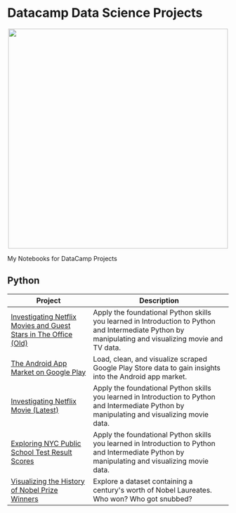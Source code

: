 # Datacamp Data Science Projects

<p align="center" width="100%">
  <img src = https://res.cloudinary.com/dyd911kmh/image/upload/f_auto,q_auto:best/v1603223608/DC_New_mugdv8.png width = "500">
</p>

My Notebooks for DataCamp Projects

Python
---

| Project | Description   |
| --- |---|
| [Investigating Netflix Movies and Guest Stars in The Office (Old)](https://app.datacamp.com/workspace/w/5eb8dac0-557e-420e-89c9-262951311150/edit) | Apply the foundational Python skills you learned in Introduction to Python and Intermediate Python by manipulating and visualizing movie and TV data. |
| [The Android App Market on Google Play](https://app.datacamp.com/workspace/w/502f126e-e729-4b5d-91b6-f43fd5acff6d/edit) | Load, clean, and visualize scraped Google Play Store data to gain insights into the Android app market. 
| [Investigating Netflix Movie (Latest)](https://app.datacamp.com/workspace/w/6c8bcd86-52e0-4d70-a40d-2f2d3ba250ba/edit) |Apply the foundational Python skills you learned in Introduction to Python and Intermediate Python by manipulating and visualizing movie data. |
| [Exploring NYC Public School Test Result Scores](https://app.datacamp.com/workspace/w/e522e199-4ae1-48cb-b758-93692c44fec4/edit) |Apply the foundational Python skills you learned in Introduction to Python and Intermediate Python by manipulating and visualizing movie data. |
| [Visualizing the History of Nobel Prize Winners](https://app.datacamp.com/workspace/w/4033f679-311c-42eb-b824-19c3ac2bea5e/edit) |Explore a dataset containing a century's worth of Nobel Laureates. Who won? Who got snubbed?|
